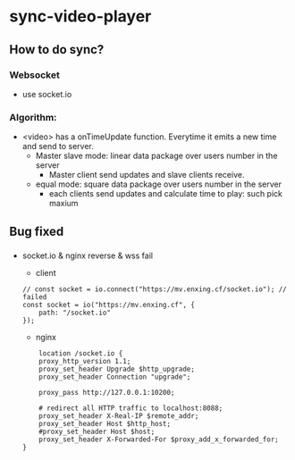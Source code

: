# sync-video-player

## How to do sync?
### Websocket
* use socket.io
### Algorithm:
* <video\> has a onTimeUpdate function. Everytime it emits a new time and send to server.
    * Master slave mode: linear data package over users number in the server
        * Master client send updates and slave clients receive.
    * equal mode: square data package over users number in the server
        * each clients send updates and calculate time to play: such pick maxium


## Bug fixed
### 
* socket.io & nginx reverse & wss fail
    * client
    ```node
    // const socket = io.connect("https://mv.enxing.cf/socket.io"); // failed
    const socket = io("https://mv.enxing.cf", {
        path: "/socket.io"
    });
    ```

    * nginx
    ```nginx
        location /socket.io {
        proxy_http_version 1.1;
        proxy_set_header Upgrade $http_upgrade;
        proxy_set_header Connection "upgrade";
    
        proxy_pass http://127.0.0.1:10200;
    
        # redirect all HTTP traffic to localhost:8088;
        proxy_set_header X-Real-IP $remote_addr;
        proxy_set_header Host $http_host;
        #proxy_set_header Host $host;
        proxy_set_header X-Forwarded-For $proxy_add_x_forwarded_for;
    }
    ```